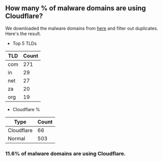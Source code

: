 ## How many % of malware domains are using Cloudflare?


We downloaded the malware domains from [here](https://urlhaus.abuse.ch) and filter out duplicates.
Here's the result.


[//]: # (start replacement)


- Top 5 TLDs

| TLD | Count |
| --- | --- |
| com | 271 |
| in | 29 |
| net | 27 |
| za | 20 |
| org | 19 |


- Cloudflare %

| Type | Count |
| --- | --- |
| Cloudflare | 66 |
| Normal | 503 |


### 11.6% of malware domains are using Cloudflare.